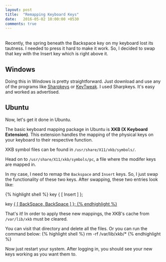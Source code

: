 ```yaml
---
layout: post
title:  "Remapping Keyboard Keys"
date:   2016-05-02 10:00:00 +0530
comments: true
---
```

<br>
Recently, the spring beneath the Backspace key on my keyboard lost its tautness. I needed to press it hard to make it work. So, I decided to swap that key with the Insert key which is right above it.

## Windows
Doing this in Windows is pretty straightforward. Just download and use any of the programs like [Sharpkeys] or [KeyTweak]. I used Sharpkeys. It's easy and worked as advertised.

## Ubuntu
Now, let's get it done in Ubuntu.

The basic keyboard mapping package in Ubuntu is **XKB (X Keyboard Extension)**. This extension handles the mapping of the physical keys on your keyboard to their respective function.

XKB symbol files can be found in `/usr/share/X11/xkb/symbols/`.

Head on to `/usr/share/X11/xkb/symbols/pc`, a file where the modifer keys are mapped in.

In my case, I need to remap the `Backspace` and `Insert` keys. So, I just swap the functionality of these two keys.
After swapping, these two entries look like:

{% highlight shell %}
 key <BKSP> {        [  Insert	       ]	};

 key <INS> {	[ BackSpace, BackSpace  ]       };
{% endhighlight %}

That's it! In order to apply these new mappings, the XKB's cache from `/var/lib/xkb` must be cleared.

You can visit that directory and delete all the files. Or you can run the command below:
{% highlight shell %}
rm -rf /var/lib/xkb/*
{% endhighlight %}

Now just restart your system. After logging in, you should see your new keys working as you want them to.

[Sharpkeys]: https://sharpkeys.codeplex.com/
[KeyTweak]: http://keytweak.en.softonic.com/

